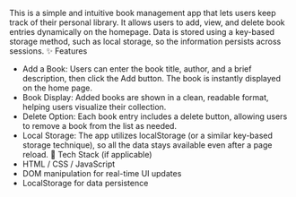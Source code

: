 This is a simple and intuitive book management app that lets users keep track of their personal library. It allows users to add, view, and delete book entries dynamically on the homepage. Data is stored using a key-based storage method, such as local storage, so the information persists across sessions.
✨ Features
- Add a Book: Users can enter the book title, author, and a brief description, then click the Add button. The book is instantly displayed on the home page.
- Book Display: Added books are shown in a clean, readable format, helping users visualize their collection.
- Delete Option: Each book entry includes a delete button, allowing users to remove a book from the list as needed.
- Local Storage: The app utilizes localStorage (or a similar key-based storage technique), so all the data stays available even after a page reload.
🔧 Tech Stack (if applicable)
- HTML / CSS / JavaScript
- DOM manipulation for real-time UI updates
- LocalStorage for data persistence


